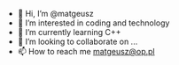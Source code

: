 - 👋 Hi, I’m @matgeusz
- 👀 I’m interested in coding and technology
- 🌱 I’m currently learning C++
- 💞️ I’m looking to collaborate on ...
- 📫 How to reach me matgeusz@op.pl

<!---
matgeusz/matgeusz is a ✨ special ✨ repository because its `README.md` (this file) appears on your GitHub profile.
You can click the Preview link to take a look at your changes.
--->
